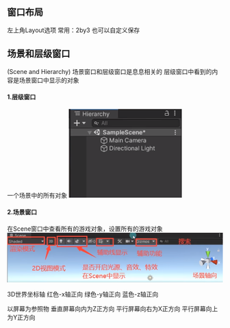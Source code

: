 ## 窗口布局
左上角Layout选项
常用：2by3
也可以自定义保存
## 场景和层级窗口
(Scene and Hierarchy)
场景窗口和层级窗口是息息相关的
层级窗口中看到的内容是场景窗口中显示的对象
#### 1.层级窗口
一个场景中的所有对象
![](../../../../img/beishang20241230142239373.png)
#### 2.场景窗口
在Scene窗口中查看所有的游戏对象，设置所有的游戏对象
![](../../../../img/beishang20241230171300342.png)

3D世界坐标轴
红色-x轴正向
绿色-y轴正向
蓝色-z轴正向

以屏幕为参照物
垂直屏幕向内为Z正方向
平行屏幕向右为X正方向
平行屏幕向上为Y正方向

